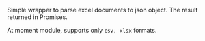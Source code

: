 Simple wrapper to parse excel documents to json object. The result returned in Promises.

At moment module, supports only ```csv, xlsx``` formats.